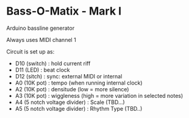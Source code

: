 # Bass-O-Matix - Mark I

Arduino bassline generator

Always uses MIDI channel 1

Circuit is set up as:

- D10 (switch) : hold current riff
- D11 (LED)    : beat clock
- D12 (sitch)  : sync: external MIDI or internal
- A0 (10K pot) : tempo (when running internal clock)
- A2 (10K pot) : densitude    (low = more silence)
- A3 (10K pot) : wiggleness   (high = more variation in selected notes)
- A4 (5 notch voltage divider) : Scale (TBD...)
- A5 (5 notch voltage divider) : Rhythm Type (TBD..)



